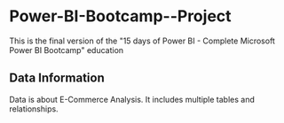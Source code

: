 # Power-BI-Bootcamp--Project

This is the final version of the "15 days of Power BI - Complete Microsoft Power BI Bootcamp" education
## Data Information
Data is about E-Commerce Analysis. It includes multiple tables and relationships.




